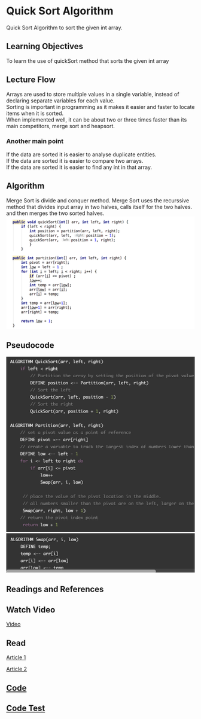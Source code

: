 # Quick Sort Algorithm
Quick Sort Algorithm to sort the given int array.

## Learning Objectives
To learn the use of quickSort method that sorts the given int array

## Lecture Flow
Arrays are used to store multiple values in a single variable, instead of declaring separate variables for each value. <br/>
Sorting is important in programming as it makes it  easier and faster to locate items when it is sorted. <br/>
When implemented well, it can be about two or three times faster than its main competitors, merge sort and heapsort.
   
### Another main point
If the data are sorted it is easier to analyse duplicate entities. <br/>
If the data are sorted it is easier to compare two arrays. <br/>
If the data are sorted it is easier to find any int in that array. <br/>

## Algorithm
Merge Sort is divide and conquer method. Merge Sort uses the recurssive method that divides input array in two halves, calls itself for the two halves. and then merges the two sorted halves.
![code snippet](../../../assets/quickSort/codeSnip.png)

## Pseudocode
![Pseudocode](../../../assets/quickSort/pseudocode1.png) <br/>
![Pseudocode](../../../assets/quickSort/pseudocode2.png) <br/>


## Readings and References
## Watch Video
[Video](https://www.youtube.com/watch?v=COk73cpQbFQ)

## Read
[Article 1](https://www.geeksforgeeks.org/quick-sort/)

[Article 2](https://www.hackerearth.com/practice/algorithms/sorting/quick-sort/tutorial/)

## [Code](../../src/main/java/quickSort/QuickSort.java)
## [Code Test](../../src/test/java/quickSort/QuickSortTest.java)
